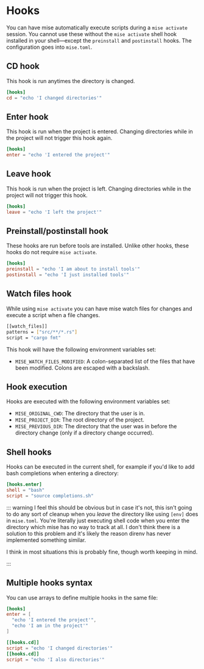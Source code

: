 # Hooks <Badge type="warning" text="experimental" />

You can have mise automatically execute scripts during a `mise activate` session. You cannot use these without the
`mise activate` shell hook installed in your shell—except the `preinstall` and `postinstall` hooks. The configuration
goes into `mise.toml`.

## CD hook

This hook is run anytimes the directory is changed.

```toml
[hooks]
cd = "echo 'I changed directories'"
```

## Enter hook

This hook is run when the project is entered. Changing directories while in the project will not trigger this hook
again.

```toml
[hooks]
enter = "echo 'I entered the project'"
```

## Leave hook

This hook is run when the project is left. Changing directories while in the project will not trigger this hook.

```toml
[hooks]
leave = "echo 'I left the project'"
```

## Preinstall/postinstall hook

These hooks are run before tools are installed. Unlike other hooks, these hooks do not require `mise activate`.

```toml
[hooks]
preinstall = "echo 'I am about to install tools'"
postinstall = "echo 'I just installed tools'"
```

## Watch files hook

While using `mise activate` you can have mise watch files for changes and execute a script when a file changes.

```bash
[[watch_files]]
patterns = ["src/**/*.rs"]
script = "cargo fmt"
```

This hook will have the following environment variables set:

- `MISE_WATCH_FILES_MODIFIED`: A colon-separated list of the files that have been modified. Colons are escaped with a
  backslash.

## Hook execution

Hooks are executed with the following environment variables set:

- `MISE_ORIGINAL_CWD`: The directory that the user is in.
- `MISE_PROJECT_DIR`: The root directory of the project.
- `MISE_PREVIOUS_DIR`: The directory that the user was in before the directory change (only if a directory change
  occurred).

## Shell hooks

Hooks can be executed in the current shell, for example if you'd like to add bash completions when entering a directory:

```toml
[hooks.enter]
shell = "bash"
script = "source completions.sh"
```

::: warning I feel this should be obvious but in case it's not, this isn't going to do any sort of cleanup when you
_leave_ the directory like using `[env]` does in `mise.toml`. You're literally just executing shell code when you enter
the directory which mise has no way to track at all. I don't think there is a solution to this problem and it's likely
the reason direnv has never implemented something similar.

I think in most situations this is probably fine, though worth keeping in mind.

:::

## Multiple hooks syntax

You can use arrays to define multiple hooks in the same file:

```toml
[hooks]
enter = [
  "echo 'I entered the project'",
  "echo 'I am in the project'"
]

[[hooks.cd]]
script = "echo 'I changed directories'"
[[hooks.cd]]
script = "echo 'I also directories'"
```
